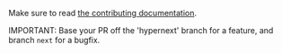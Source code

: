 Make sure to read [the contributing documentation](https://doc.elabftw.net/contributing.html).

IMPORTANT: Base your PR off the 'hypernext' branch for a feature, and branch `next` for a bugfix.
